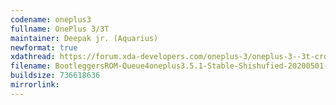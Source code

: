 ```yaml
---
codename: oneplus3
fullname: OnePlus 3/3T
maintainer: Deepak jr. (Aquarius)
newformat: true
xdathread: https://forum.xda-developers.com/oneplus-3/oneplus-3--3t-cross-device-development/android-10-bootleggers-rom-t4060397
filename: BootleggersROM-Queue4oneplus3.5.1-Stable-Shishufied-20200501-082421.zip
buildsize: 736618636
mirrorlink:
---
```

